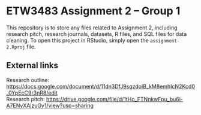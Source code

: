 # ETW3483 Assignment 2 – Group 1

This repository is to store any files related to Assignment 2, including research pitch, research journals, datasets, R files, and SQL files for data cleaning. To open this project in RStudio, simply open the ```assignment-2.Rproj``` file.

## External links

Research outline: https://docs.google.com/document/d/11dn3DfJ9sqzdolB_kM8emhIcN2Kcd0_0YpEcC9r3nR8/edit  
Research pitch: https://drive.google.com/file/d/1tHo_FTNnkwFpu_bu6i-A7ENyXAjzuGy1/view?usp=sharing

